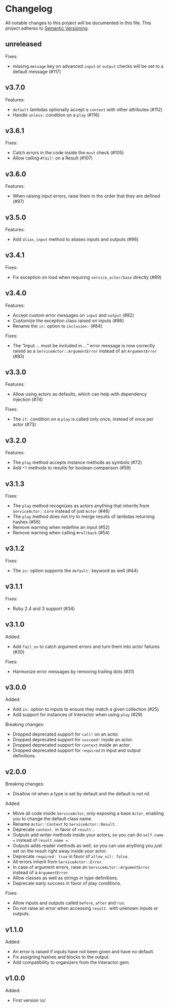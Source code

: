 # Changelog

All notable changes to this project will be documented in this file. This
project adheres to [Semantic Versioning](https://semver.org/spec/v2.0.0.html).

## unreleased

Fixes:
- missing `message` key on advanced `input` or `output` checks 
  will be set to a default message (#117)

## v3.7.0

Features:
- `default` lambdas optionally accept a `context` with other attributes (#112)
- Handle `unless:` condition on a `play` (#116)

## v3.6.1

Fixes:
- Catch errors in the code inside the `must` check (#105)
- Allow calling `#fail!` on a Result (#107)

## v3.6.0

Features:
- When raising input errors, raise them in the order that they are defined (#97)

## v3.5.0

Features:
- Add `alias_input` method to aliases inputs and outputs (#96)

## v3.4.1

Fixes:
- Fix exception on load when requiring `service_actor/base` directly (#89)

## v3.4.0

Features:
- Accept custom error messages on `input` and `output` (#82)
- Customize the exception class raised on inputs (#86)
- Rename the `in:` option to `inclusion:` (#84)

Fixes:
- The “Input … must be included in …” error message is now correctly raised as a
  `ServiceActor::ArgumentError` instead of an `ArgumentError` (#83)

## v3.3.0

Features:
- Allow using actors as defaults, which can help with dependency injection (#74)

Fixes:
- The `if:` condition on a `play` is called only once, instead of once per
  actor (#73)

## v3.2.0

Features:
- The `play` method accepts instance methods as symbols (#72)
- Add `*?` methods to results for boolean comparison (#59)

## v3.1.3

Fixes:
- The `play` method recognizes as actors anything that inherits from
  `ServiceActor::Core` instead of just `Actor` (#46)
- The `play` method does not try to merge results of lambdas returning hashes
  (#56)
- Remove warning when redefine an input (#52)
- Remove warning when calling `#rollback` (#54)

## v3.1.2

Fixes:
- The `in:` option supports the `default:` keyword as well (#44)

## v3.1.1

Fixes:
- Ruby 2.4 and 3 support (#34)

## v3.1.0

Added:
- Add `fail_on` to catch argument errors and turn them into actor failures (#30)

Fixes:
- Harmonize error messages by removing trailing dots (#31)

## v3.0.0

Added:
- Add `in:` option to inputs to ensure they match a given collection (#25)
- Add support for instances of Interactor when using `play` (#29)

Breaking changes:
- Dropped deprecated support for `call!` on an actor.
- Dropped deprecated support for `succeed!` inside an actor.
- Dropped deprecated support for `context` inside an actor.
- Dropped deprecated support for `required` in input and output definitions.

## v2.0.0

Breaking changes:
- Disallow nil when a type is set by default and the default is not nil.

Added:
- Move all code inside `ServiceActor`, only exposing a base `Actor`, enabling
  you to change the default class name.
- Rename `Actor::Context` to `ServiceActor::Result`.
- Deprecate `context.` in favor of `result.`.
- Outputs add writer methods inside your actors, so you can do `self.name =`
  instead of `result.name =`.
- Outputs adds reader methods as well, so you can use anything you just set on
  the result right away inside your actor.
- Deprecate `required: true` in favor of `allow_nil: false`.
- All errors inherit from `ServiceActor::Error`.
- In case of argument errors, raise an `ServiceActor::ArgumentError` instead of
  a `ArgumentError`.
- Allow classes as well as strings in type definitions.
- Deprecate early success in favor of play conditions.

Fixes:
- Allow inputs and outputs called `before`, `after` and `run`.
- Do not raise an error when accessing `result.` with unknown inputs or
  outputs.

## v1.1.0

Added:
- An error is raised if inputs have not been given and have no default.
- Fix assigning hashes and blocks to the output.
- Add compatibility to organizers from the Interactor gem.

## v1.0.0

Added:
- First version \o/
